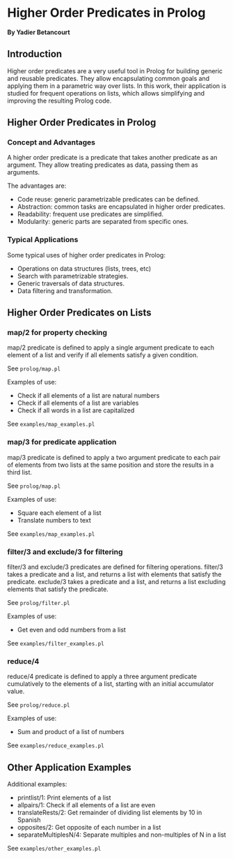 # Higher Order Predicates in Prolog

**By Yadier Betancourt**

## Introduction

Higher order predicates are a very useful tool in Prolog for building generic and reusable predicates. They allow encapsulating common goals and applying them in a parametric way over lists. In this work, their application is studied for frequent operations on lists, which allows simplifying and improving the resulting Prolog code.

## Higher Order Predicates in Prolog

### Concept and Advantages

A higher order predicate is a predicate that takes another predicate as an argument. They allow treating predicates as data, passing them as arguments.

The advantages are:

- Code reuse: generic parametrizable predicates can be defined.
- Abstraction: common tasks are encapsulated in higher order predicates.
- Readability: frequent use predicates are simplified.
- Modularity: generic parts are separated from specific ones.

### Typical Applications

Some typical uses of higher order predicates in Prolog:

- Operations on data structures (lists, trees, etc)
- Search with parametrizable strategies.
- Generic traversals of data structures.
- Data filtering and transformation.

## Higher Order Predicates on Lists

### map/2 for property checking

map/2 predicate is defined to apply a single argument predicate to each element of a list and verify if all elements satisfy a given condition.

See `prolog/map.pl`

Examples of use:

- Check if all elements of a list are natural numbers
- Check if all elements of a list are variables
- Check if all words in a list are capitalized

See `examples/map_examples.pl`

### map/3 for predicate application

map/3 predicate is defined to apply a two argument predicate to each pair of elements from two lists at the same position and store the results in a third list.

See `prolog/map.pl`

Examples of use:

- Square each element of a list
- Translate numbers to text

See `examples/map_examples.pl`

### filter/3 and exclude/3 for filtering

filter/3 and exclude/3 predicates are defined for filtering operations. filter/3 takes a predicate and a list, and returns a list with elements that satisfy the predicate. exclude/3 takes a predicate and a list, and returns a list excluding elements that satisfy the predicate.

See `prolog/filter.pl`

Examples of use:

- Get even and odd numbers from a list

See `examples/filter_examples.pl`

### reduce/4

reduce/4 predicate is defined to apply a three argument predicate cumulatively to the elements of a list, starting with an initial accumulator value.

See `prolog/reduce.pl`

Examples of use:

- Sum and product of a list of numbers

See `examples/reduce_examples.pl`

## Other Application Examples

Additional examples:

- printlist/1: Print elements of a list
- allpairs/1: Check if all elements of a list are even
- translateRests/2: Get remainder of dividing list elements by 10 in Spanish
- opposites/2: Get opposite of each number in a list
- separateMultiplesN/4: Separate multiples and non-multiples of N in a list

See `examples/other_examples.pl`
